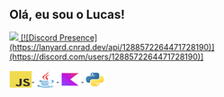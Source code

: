 ## Olá, eu sou o Lucas!
 <div>
  <a href="https://github.com/lucassssmartins">
  <img height="180em" src="https://github-readme-stats.vercel.app/api?username=lucassssmartins&show_icons=true&theme=dracula&include_all_commits=true&count_private=true"/>
  [![Discord Presence](https://lanyard.cnrad.dev/api/1288572264471728190)](https://discord.com/users/1288572264471728190)]
</div>
<div style="display: inline_block"><br>
  <img align="center" alt="Javascript" height="30" width="40" src="https://raw.githubusercontent.com/devicons/devicon/master/icons/javascript/javascript-original.svg">
  <img align="center" alt="Java" height="30" width="40" src="https://raw.githubusercontent.com/devicons/devicon/master/icons/java/java-original.svg">
  <img align="center" alt="Kotlin" height="30" width="40" src="https://raw.githubusercontent.com/devicons/devicon/master/icons/kotlin/kotlin-original.svg">
  <img align="center" alt="Python" height="30" width="40" src="https://raw.githubusercontent.com/devicons/devicon/master/icons/python/python-original.svg"
   </div>
<div> 


